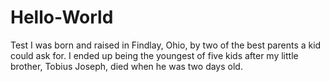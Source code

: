 # Hello-World
Test
I was born and raised in Findlay, Ohio, by two of the best parents a kid could ask for.  I ended up being the youngest of five kids after my little brother, Tobius Joseph, died when he was two days old.
